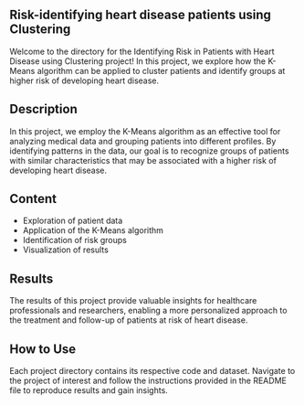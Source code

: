 ## Risk-identifying heart disease patients using Clustering

Welcome to the directory for the Identifying Risk in Patients with Heart Disease using Clustering project! In this project, we explore how the K-Means algorithm can be applied to cluster patients and identify groups at higher risk of developing heart disease.

## Description

In this project, we employ the K-Means algorithm as an effective tool for analyzing medical data and grouping patients into different profiles. By identifying patterns in the data, our goal is to recognize groups of patients with similar characteristics that may be associated with a higher risk of developing heart disease.

## Content

- Exploration of patient data
- Application of the K-Means algorithm
- Identification of risk groups
- Visualization of results

## Results

The results of this project provide valuable insights for healthcare professionals and researchers, enabling a more personalized approach to the treatment and follow-up of patients at risk of heart disease.

## How to Use

Each project directory contains its respective code and dataset. Navigate to the project of interest and follow the instructions provided in the README file to reproduce results and gain insights.
